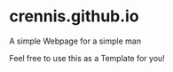 # crennis.github.io

A simple Webpage for a simple man

Feel free to use this as a Template for you!
